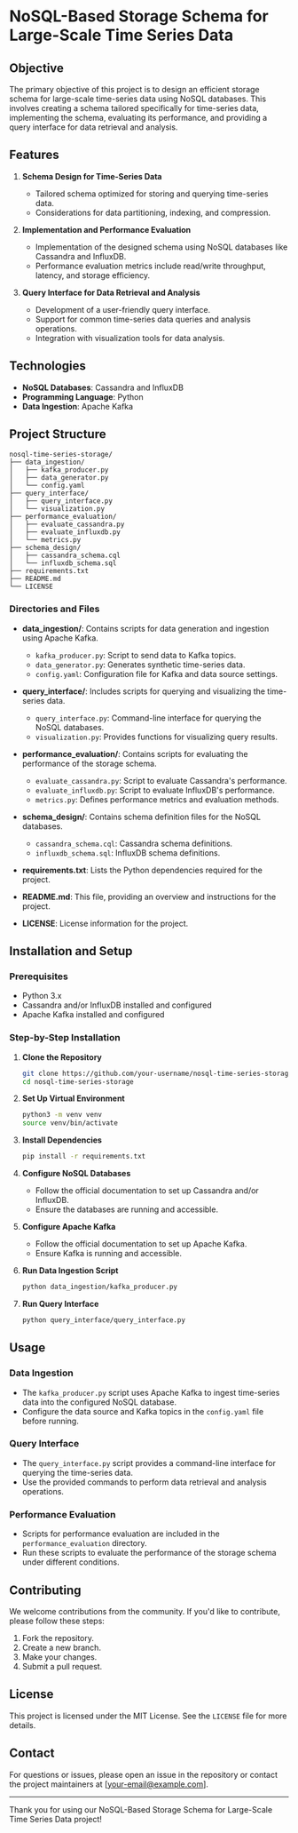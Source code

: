 # NoSQL-Based Storage Schema for Large-Scale Time Series Data

## Objective
The primary objective of this project is to design an efficient storage schema for large-scale time-series data using NoSQL databases. This involves creating a schema tailored specifically for time-series data, implementing the schema, evaluating its performance, and providing a query interface for data retrieval and analysis.

## Features
1. **Schema Design for Time-Series Data**
   - Tailored schema optimized for storing and querying time-series data.
   - Considerations for data partitioning, indexing, and compression.

2. **Implementation and Performance Evaluation**
   - Implementation of the designed schema using NoSQL databases like Cassandra and InfluxDB.
   - Performance evaluation metrics include read/write throughput, latency, and storage efficiency.

3. **Query Interface for Data Retrieval and Analysis**
   - Development of a user-friendly query interface.
   - Support for common time-series data queries and analysis operations.
   - Integration with visualization tools for data analysis.

## Technologies
- **NoSQL Databases**: Cassandra and InfluxDB
- **Programming Language**: Python
- **Data Ingestion**: Apache Kafka

## Project Structure
```
nosql-time-series-storage/
├── data_ingestion/
│   ├── kafka_producer.py
│   ├── data_generator.py
│   └── config.yaml
├── query_interface/
│   ├── query_interface.py
│   └── visualization.py
├── performance_evaluation/
│   ├── evaluate_cassandra.py
│   ├── evaluate_influxdb.py
│   └── metrics.py
├── schema_design/
│   ├── cassandra_schema.cql
│   └── influxdb_schema.sql
├── requirements.txt
├── README.md
└── LICENSE
```

### Directories and Files

- **data_ingestion/**: Contains scripts for data generation and ingestion using Apache Kafka.
  - `kafka_producer.py`: Script to send data to Kafka topics.
  - `data_generator.py`: Generates synthetic time-series data.
  - `config.yaml`: Configuration file for Kafka and data source settings.

- **query_interface/**: Includes scripts for querying and visualizing the time-series data.
  - `query_interface.py`: Command-line interface for querying the NoSQL databases.
  - `visualization.py`: Provides functions for visualizing query results.

- **performance_evaluation/**: Contains scripts for evaluating the performance of the storage schema.
  - `evaluate_cassandra.py`: Script to evaluate Cassandra's performance.
  - `evaluate_influxdb.py`: Script to evaluate InfluxDB's performance.
  - `metrics.py`: Defines performance metrics and evaluation methods.

- **schema_design/**: Contains schema definition files for the NoSQL databases.
  - `cassandra_schema.cql`: Cassandra schema definitions.
  - `influxdb_schema.sql`: InfluxDB schema definitions.

- **requirements.txt**: Lists the Python dependencies required for the project.
- **README.md**: This file, providing an overview and instructions for the project.
- **LICENSE**: License information for the project.

## Installation and Setup

### Prerequisites
- Python 3.x
- Cassandra and/or InfluxDB installed and configured
- Apache Kafka installed and configured

### Step-by-Step Installation

1. **Clone the Repository**
   ```bash
   git clone https://github.com/your-username/nosql-time-series-storage.git
   cd nosql-time-series-storage
   ```

2. **Set Up Virtual Environment**
   ```bash
   python3 -m venv venv
   source venv/bin/activate
   ```

3. **Install Dependencies**
   ```bash
   pip install -r requirements.txt
   ```

4. **Configure NoSQL Databases**
   - Follow the official documentation to set up Cassandra and/or InfluxDB.
   - Ensure the databases are running and accessible.

5. **Configure Apache Kafka**
   - Follow the official documentation to set up Apache Kafka.
   - Ensure Kafka is running and accessible.

6. **Run Data Ingestion Script**
   ```bash
   python data_ingestion/kafka_producer.py
   ```

7. **Run Query Interface**
   ```bash
   python query_interface/query_interface.py
   ```

## Usage

### Data Ingestion
- The `kafka_producer.py` script uses Apache Kafka to ingest time-series data into the configured NoSQL database.
- Configure the data source and Kafka topics in the `config.yaml` file before running.

### Query Interface
- The `query_interface.py` script provides a command-line interface for querying the time-series data.
- Use the provided commands to perform data retrieval and analysis operations.

### Performance Evaluation
- Scripts for performance evaluation are included in the `performance_evaluation` directory.
- Run these scripts to evaluate the performance of the storage schema under different conditions.

## Contributing
We welcome contributions from the community. If you'd like to contribute, please follow these steps:
1. Fork the repository.
2. Create a new branch.
3. Make your changes.
4. Submit a pull request.

## License
This project is licensed under the MIT License. See the `LICENSE` file for more details.

## Contact
For questions or issues, please open an issue in the repository or contact the project maintainers at [your-email@example.com].

---

Thank you for using our NoSQL-Based Storage Schema for Large-Scale Time Series Data project!
